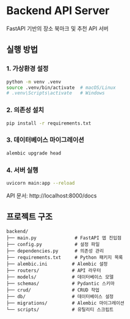 # Backend API Server

FastAPI 기반의 장소 북마크 및 추천 API 서버

## 실행 방법

### 1. 가상환경 설정
```bash
python -m venv .venv
source .venv/bin/activate  # macOS/Linux
# .venv\Scripts\activate   # Windows
```

### 2. 의존성 설치
```bash
pip install -r requirements.txt
```

### 3. 데이터베이스 마이그레이션
```bash
alembic upgrade head
```

### 4. 서버 실행
```bash
uvicorn main:app --reload
```

API 문서: http://localhost:8000/docs

## 프로젝트 구조
```
backend/
├── main.py              # FastAPI 앱 진입점
├── config.py            # 설정 파일
├── dependencies.py      # 의존성 관리
├── requirements.txt     # Python 패키지 목록
├── alembic.ini         # Alembic 설정
├── routers/            # API 라우터
├── models/             # 데이터베이스 모델
├── schemas/            # Pydantic 스키마
├── crud/               # CRUD 작업
├── db/                 # 데이터베이스 설정
├── migrations/         # Alembic 마이그레이션
└── scripts/            # 유틸리티 스크립트
```

